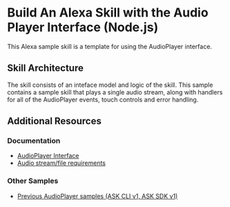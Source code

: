 # Build An Alexa Skill with the Audio Player Interface (Node.js)

This Alexa sample skill is a template for using the AudioPlayer interface.

## Skill Architecture
The skill consists of an inteface model and logic of the skill.
This sample contains a sample skill that plays a single audio stream,
along with handlers for all of the AudioPlayer events, touch controls
and error handling.

## Additional Resources

### Documentation
* [AudioPlayer Interface](https://developer.amazon.com/en-US/docs/alexa/custom-skills/audioplayer-interface-reference.html)
* [Audio stream/file requirements](https://developer.amazon.com/en-US/docs/alexa/custom-skills/audioplayer-interface-reference.html#audio-stream-requirements)

### Other Samples
* [Previous AudioPlayer samples (ASK CLI v1, ASK SDK v1)](https://github.com/alexa/skill-sample-nodejs-audio-player/releases)
